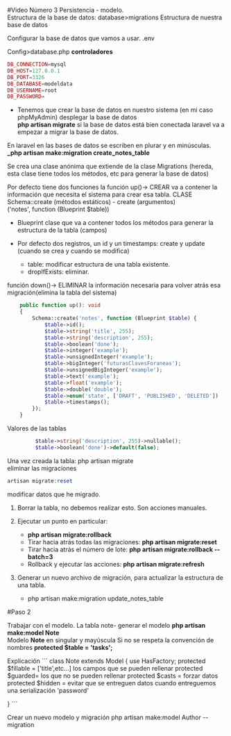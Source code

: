 #Video Número 3
Persistencia - modelo.  
Estructura de la base de datos:
database>migrations
Estructura de nuestra base de datos

Configurar la base de datos que vamos a usar.
.env

Config>database.php **controladores**

```php
DB_CONNECTION=mysql
DB_HOST=127.0.0.1
DB_PORT=3326
DB_DATABASE=modeldata
DB_USERNAME=root
DB_PASSWORD=
```

-   Tenemos que crear la base de datos en nuestro sistema (en mi caso phpMyAdmin)
    desplegar la base de datos  
    **php artisan migrate**
    si la base de datos está bien conectada laravel va a empezar a migrar la base de datos.

En laravel en las bases de datos se escriben en plurar y en minúsculas.
**\_php artisan make:migration create_notes_table**

Se crea una clase anónima que extiende de la clase Migrations (hereda, esta clase tiene todos los métodos, etc para generar la base de datos)

Por defecto tiene dos funciones la función up()-> CREAR va a contener la información que necesita el sistema para crear esa tabla.
CLASE Schema::create (métodos estáticos) - create (argumentos)  
 ('notes', function (Blueprint $table))

-   Blueprint clase que va a contener todos los métodos para generar la estructura de la tabla (campos)
-   Por defecto dos registros, un id y un timestamps: create y update (cuando se crea y cuando se modifica)

    -   table: modificar estructura de una tabla existente.
    -   dropIfExists: eliminar.

función down()-> ELIMINAR la información necesaria para volver atrás esa migración(elimina la tabla del sistema)

```PHP
    public function up(): void
    {
        Schema::create('notes', function (Blueprint $table) {
            $table->id();
            $table->string('title', 255);
            $table->string('description', 255);
            $table->boolean('done');
            $table->integer('example');
            $table->unsignedInteger('example');
            $table->bigInteger('futurasClavesForaneas');
            $table->unsignedBigInteger('example');
            $table->text('example');
            $table->float('example');
            $table->double('double');
            $table->enum('state', ['DRAFT', 'PUBLISHED', 'DELETED'])
            $table->timestamps();
        });
    }
```

Valores de las tablas

```php
         $table->string('description', 255)->nullable();
         $table->boolean('done')->default(false);

```

Una vez creada la tabla: php artisan migrate  
eliminar las migraciones

```php
artisan migrate:reset

```

modificar datos que he migrado.

1.  Borrar la tabla, no debemos realizar esto. Son acciones manuales.
2.  Ejecutar un punto en particular:
    -   **php artisan migrate:rollback**
    -   Tirar hacia atrás todas las migraciones: **php artisan migrate:reset**
    -   Tirar hacia atrás el número de lote: **php artisan migrate:rollback --batch=3**
    -   Rollback y ejecutar las acciones: **php artisan migrate:refresh**
3.  Generar un nuevo archivo de migración, para actualizar la estructura de una tabla.

    -   php artisan make:migration update_notes_table

#Paso 2

Trabajar con el modelo. La tabla note- generar el modelo
**php artisan make:model Note**  
Modelo **Note** en singular y mayúscula
Si no se respeta la convención de nombres **protected $table = 'tasks';**

Explicación
´´´
class Note extends Model
{
use HasFactory;
protected $fillable = ['title',etc...] los campos que se pueden rellenar
protected $guarded= los que no se pueden rellenar
protected $casts = forzar datos
protected $hidden = evitar que se entreguen datos cuando entreguemos una serialización 'password'

}
´´´

Crear un nuevo modelo y migración
php artisan make:model Author --migration
